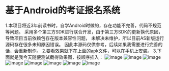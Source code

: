 # 基于Android的考证报名系统

1.本项目将近3年前读书时，自学Android时做的，存在功能不完善，代码不规范等问题。
采用多个第三方SDK进行联合开发，由于第三方SDK的更新换代原因，导致项目当前依赖包存在版本兼容性问题，
未解决未维护，所以目前AS新版运行源码存在很多未知原因错误。
因此本源码仅供参考，后续如果我需要进行完善的话，会重新制作。
2.要看效果就下在上面的apk文件，可以在手机上安装。
3.下面就是我今天随便测试截得效果图，按顺序插入：
![image](https://github.com/GuiZhouAndroid/SigupSystem/blob/master/Picture/1.jpg)
![image](https://github.com/GuiZhouAndroid/SigupSystem/blob/master/Picture/2.jpg)
![image](https://github.com/GuiZhouAndroid/SigupSystem/blob/master/Picture/3.jpg)
![image](https://github.com/GuiZhouAndroid/SigupSystem/blob/master/Picture/4.jpg)
![image](https://github.com/GuiZhouAndroid/SigupSystem/blob/master/Picture/5.jpg)
![image](https://github.com/GuiZhouAndroid/SigupSystem/blob/master/Picture/6.jpg)
![image](https://github.com/GuiZhouAndroid/SigupSystem/blob/master/Picture/7.jpg)
![image](https://github.com/GuiZhouAndroid/SigupSystem/blob/master/Picture/8.jpg)
